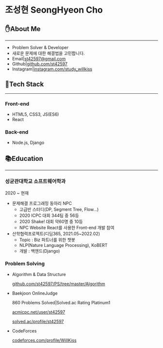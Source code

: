 # 조성현 SeongHyeon Cho

## ✋About Me

---

- Problem Solver & Developer
- 새로운 문제에 대한 해결법을 고민합니다.
- Email|st42597@gmail.com
- Github|[github.com/st42597](https://github.com/st42597)
- Instagram|[instagram.com/study_willkiss](https://www.instagram.com/study_willkiss/)

## 🔧Tech Stack

---

### Front-end

- HTML5, CSS3, JS(ES6)
- React

### Back-end

- Node.js, Django

## 📚Education

---

### 성균관대학교 소프트웨어학과

2020 ~ 현재

- 문제해결 프로그래밍 동아리 NPC
    - 고급반 스터디(DP, Segment Tree, Flow...)
    - 2020 ICPC 대회 344팀 중 56등
    - 2020 Shake! 대회 약60명 중 10등
    - NPC Website React를 사용한 Front-end 개발 참여
- 산학협력프로젝트(디딤365, 2021.05~2022.02)
    - Topic : Biz 파트너를 위한 챗봇
    - NLP(Nature Language Processing), KoBERT
    - 개발 : 백엔드(Django)

### Problem Solving

- Algorithm & Data Structure

    [github.com/st42597/PS/tree/master/Algorithm](https://github.com/st42597/PS/tree/master/Algorithm)

- Baekjoon OnlineJudge

    860 Problems Solved|Solved.ac Rating Platinum1

    [acmicpc.net/user/st42597](https://www.acmicpc.net/user/st42597)

    [solved.ac/profile/st42597](https://solved.ac/profile/st42597)

- CodeForces

    [codeforces.com/profile/WillKiss](http://codeforces.com/profile/WillKiss)
